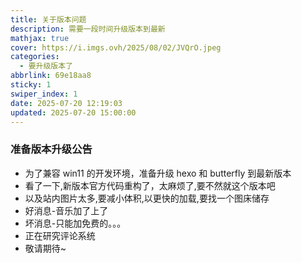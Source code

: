 ```yaml
---
title: 关于版本问题
description: 需要一段时间升级版本到最新
mathjax: true
cover: https://i.imgs.ovh/2025/08/02/JVQrO.jpeg
categories:
  - 要升级版本了
abbrlink: 69e18aa8
sticky: 1
swiper_index: 1
date: 2025-07-20 12:19:03
updated: 2025-07-20 15:00:00
---
```


### 准备版本升级公告

- 为了兼容 win11 的开发环境，准备升级 hexo 和 butterfly 到最新版本
- 看了一下,新版本官方代码重构了，太麻烦了,要不然就这个版本吧
- 以及站内图片太多,要减小体积,以更快的加载,要找一个图床储存
- 好消息-音乐加了上了
- 坏消息-只能加免费的。。。
- 正在研究评论系统
- 敬请期待~
